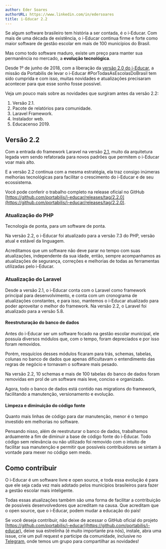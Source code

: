 ```yaml
---
author: Eder Soares
authorURL: https://www.linkedin.com/in/edersoares
title: i-Educar 2.2
---
```


Se algum software brasileiro tem história a ser contada, é o i-Educar. Com mais de uma década de existência, o i-Educar 
continua firme e forte como maior software de gestão escolar em mais de 100 municípios do Brasil.

Mas como todo software maduro, existe um preço para manter sua permanência no mercado, a **evolução tecnológica**.

<!--truncate-->

Desde 1º de junho de 2018, com a liberação da [versão 2.0 do i-Educar](https://www.youtube.com/watch?v=1C3473KxIeM), a
missão da Portabilis de levar o i-Educar #PorTodasAsEscolasDoBrasil tem sido cumprida e com isso, muitas novidades e 
atualizações precisaram acontecer para que esse sonho fosse possível.

Veja um pouco mais sobre as novidades que surgiram antes da versão 2.2:

1. Versão 2.1.
2. Pacote de relatórios para comunidade.
3. Laravel Framework.
4. Instalador web.
5. Educacenso 2019.

## Versão 2.2

Com a entrada do framework Laravel na versão [2.1](https://github.com/portabilis/i-educar/releases/tag/2.1.0), muito da
arquitetura legada vem sendo refatorada para novos padrões que permitem o i-Educar voar mais alto.

E a versão 2.2 continua com a mesma estratégia, ela traz consigo inúmeras melhorias tecnológicas para facilitar o 
crescimento do i-Educar e de seu ecossistema.

Você pode conferir o trabalho completo na release oficial no GitHub [https://github.com/portabilis/i-educar/releases/tag/2.2.0](https://github.com/portabilis/i-educar/releases/tag/2.2.0).

### Atualização do PHP

Tecnologia de ponta, para um software de ponta. 

Na versão 2.2, o i-Educar foi atualizado para a versão 7.3 do PHP, versão atual e estável da linguagem. 

Acreditamos que um software não deve parar no tempo com suas atualizações, independente da sua idade, então, sempre 
acompanhamos as atualizações de segurança, correções e melhorias de todas as ferramentas utilizadas pelo i-Educar.

### Atualização do Laravel

Desde a versão 2.1, o i-Educar conta com o Laravel como framework principal para desenvolvimento, e conta com um 
cronograma de atualizações constantes, e para isso, mantemos o i-Educar atualizado para poder aproveitar o melhor do
framework. Na versão 2.2, o Laravel foi atualizado para a versão 5.8.

#### Reestruturação do banco de dados

Antes do i-Educar ser um software focado na gestão escolar municipal, ele possuía diversos módulos que, com o tempo, 
foram depreciados e por isso foram removidos.

Porém, resquícios desses módulos ficaram para trás, schemas, tabelas, colunas no banco de dados que apenas dificultavam 
o entendimento das regras de negócio e tornavam o software mais pesado. 

Na versão 2.2, 10 schemas e mais de 100 tabelas do banco de dados foram removidas em prol de um software mais leve, 
conciso e organizado.

Agora, todo o banco de dados está contido nas migrations do framework, facilitando a manutenção, versionamento e 
evolução.

#### Limpeza e diminuição do código fonte

Quanto mais linhas de código para dar manutenção, menor é o tempo investido em melhorias no software.

Pensando nisso, além de reestruturar o banco de dados, trabalhamos arduamente a fim de diminuir a base de código fonte 
do i-Educar. Todo código sem relevância ou não utilizado foi removido com o intuito de facilitar sua manutenção e 
permitir que possíveis contribuidores se sintam à vontade para mexer no código sem medo.

## Como contribuir

O i-Educar é um software livre e open source, e toda essa evolução é para que ele seja cada vez mais adotado pelos
municípios brasileiros para fazer a gestão escolar mais inteligente.

Todas essas atualizações também são uma forma de facilitar a contribuição de possíveis desenvolvedores que acreditam na 
causa. Que acreditam que o open source, que o i-Educar, podem mudar a educação do país!

Se você deseja contribuir, não deixe de acessar o GitHub oficial do projeto [https://github.com/portabilis/i-educar](https://github.com/portabilis/i-educar), 
deixe sua estrelinha (é muito importante pra nós), instale, abra uma issue, crie um pull request e participe da 
comunidade, inclusive no [Telegram](https://t.me/ieducar), onde temos um grupo para compartilhar as novidades!
